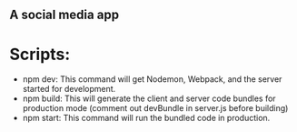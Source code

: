 ## A social media app

# Scripts:

- npm dev: This command will get Nodemon, Webpack, and the server started for development.
- npm build: This will generate the client and server code bundles for production mode (comment out devBundle in server.js before building)
- npm start: This command will run the bundled code in production.
